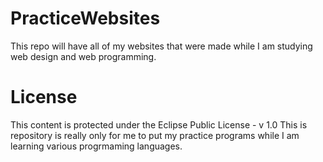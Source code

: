 # PracticeWebsites
This repo will have all of my websites that were made while I am studying web design and web programming. 
# License
This content is protected under the Eclipse Public License - v 1.0 This is repository is really only for me to put my practice programs while I am learning various progrmaming languages. 
